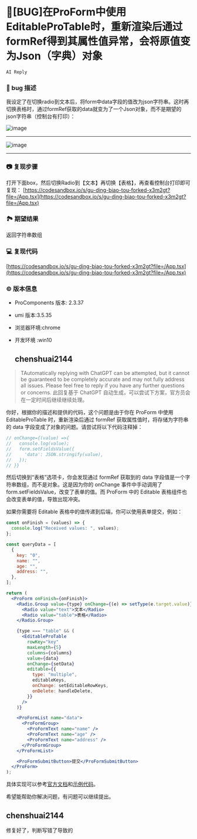 # 🐛[BUG]在ProForm中使用EditableProTable时，重新渲染后通过formRef得到其属性值异常，会将原值变为Json（字典）对象

`AI Reply`

### 🐛 bug 描述

我设定了在切换radio到文本后，将form中data字段的值改为json字符串。这时再切换表格时，通过formRef获取的data就变为了一个Json对象，而不是期望的json字符串（控制台有打印）：

![image](https://user-images.githubusercontent.com/29675005/205502742-eca810b3-6d29-4fd3-a8d4-935cccc895cd.png)

---

![image](https://user-images.githubusercontent.com/29675005/205502545-cb880989-163c-4b42-8014-6b78a20ac80b.png)

---

### 📷 复现步骤

打开下面box，然后切换Radio到【文本】再切换【表格】，再查看控制台打印即可复现：
[https://codesandbox.io/s/gu-ding-biao-tou-forked-x3m2gt?file=/App.tsx](https://codesandbox.io/s/gu-ding-biao-tou-forked-x3m2gt?file=/App.tsx)

### 🏞 期望结果

返回字符串数组

### 💻 复现代码

[https://codesandbox.io/s/gu-ding-biao-tou-forked-x3m2gt?file=/App.tsx](https://codesandbox.io/s/gu-ding-biao-tou-forked-x3m2gt?file=/App.tsx)

### © 版本信息

- ProComponents 版本: 2.3.37
- umi 版本:3.5.35
- 浏览器环境:chrome
- 开发环境 :win10

  ## chenshuai2144

> TAutomatically replying with ChatGPT can be attempted, but it cannot be guaranteed to be completely accurate and may not fully address all issues. Please feel free to reply if you have any further questions or concerns.
> 此回复基于 ChatGPT 自动生成，可以尝试下方案，官方员会在一定时间后继续继续处理。

你好，根据你的描述和提供的代码，这个问题是由于你在 ProForm 中使用 EditableProTable 时，重新渲染后通过 formRef 获取属性值时，将存储为字符串的 data 字段变成了对象的问题。请尝试将以下代码注释掉：

```jsx
// onChange={(value) =>{
//   console.log(value);
//   form.setFieldsValue({
//     'data': JSON.stringify(value),
//   });
// }}
```

然后切换到“表格”选项卡，你会发现通过 formRef 获取到的 data 字段值是一个字符串数组，而不是对象。这是因为你的 onChange 事件中手动调用了 form.setFieldsValue，改变了表单的值。而 ProForm 中的 Editable 表格组件也会改变表单的值，导致出现冲突。

如果你需要将 Editable 表格中的值传递到后端，你可以使用表单提交，例如：

```jsx
const onFinish = (values) => {
  console.log("Received values: ", values);
};

const queryData = [
  {
    key: "0",
    name: "",
    age: "",
    address: "",
  },
];

return (
  <ProForm onFinish={onFinish}>
    <Radio.Group value={type} onChange={(e) => setType(e.target.value)}>
      <Radio value="text">文本</Radio>
      <Radio value="table">表格</Radio>
    </Radio.Group>

    {type === "table" && (
      <EditableProTable
        rowKey="key"
        maxLength={5}
        columns={columns}
        value={data}
        onChange={setData}
        editable={{
          type: "multiple",
          editableKeys,
          onChange: setEditableRowKeys,
          onDelete: handleDelete,
        }}
      />
    )}

    <ProFormList name="data">
      <ProFormGroup>
        <ProFormText name="name" />
        <ProFormText name="age" />
        <ProFormText name="address" />
      </ProFormGroup>
    </ProFormList>

    <ProFormSubmitButton>提交</ProFormSubmitButton>
  </ProForm>
);
```

具体实现可以参考[官方文档](https://procomponents.ant.design/components/table-row-editable-cn/)和[示例代码](https://codesandbox.io/s/row-editable-form-pro-components-demo-forked-ciftv?file=/src/pages/TableList.tsx)。

希望能帮助你解决问题，有问题可以继续提出。

## chenshuai2144

修复好了，判断写错了导致的
